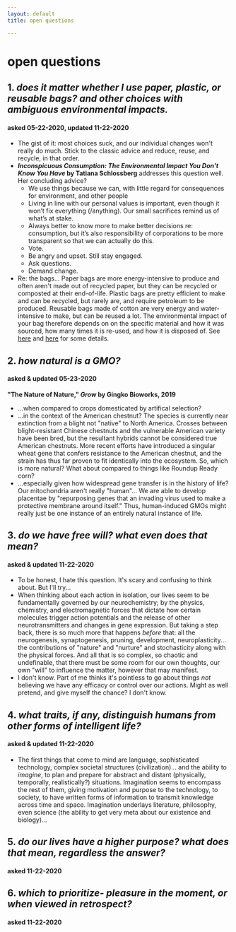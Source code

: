 ```yaml
---
layout: default
title: open questions

---
```


# open questions

## 1. _does it matter whether I use paper, plastic, or reusable bags? and other choices with ambiguous environmental impacts._
#### asked 05-22-2020, updated 11-22-2020
* The gist of it: most choices suck, and our individual changes won't really do much. Stick to the classic advice and reduce, reuse, and recycle, in that order.
* **_Inconspicuous Consumption: The Environmental Impact You Don't Know You Have_ by Tatiana Schlossberg** addresses this question well. Her concluding advice?
  * We use things because we can, with little regard for consequences for environment, and other people
  * Living in line with our personal values is important, even though it won’t fix everything (/anything). Our small sacrifices remind us of what’s at stake. 
  * Always better to know more to make better decisions re: consumption, but it’s also responsibility of corporations to be more transparent so that we can actually do this. 
  * Vote. 
  * Be angry and upset. Still stay engaged. 
  * Ask questions. 
  * Demand change. 
* Re: the bags... Paper bags are more energy-intensive to produce and often aren't made out of recycled paper, but they can be recycled or composted at their end-of-life. Plastic bags are pretty efficient to make and can be recycled, but rarely are, and require petroleum to be produced. Reusable bags made of cotton are very energy and water-intensive to make, but can be reused a lot. The environmental impact of your bag therefore depends on on the specific material and how it was sourced, how many times it is re-used, and how it is disposed of. See [here](https://stanfordmag.org/contents/paper-plastic-or-reusable) and [here](https://www2.mst.dk/Udgiv/publications/2018/02/978-87-93614-73-4.pdf) for some details. 

## 2. _how natural is a GMO?_
#### asked & updated 05-23-2020
**"The Nature of Nature," _Grow_ by Gingko Bioworks, 2019**
* ...when compared to crops domesticated by artifical selection?
* ...in the context of the American chestnut? The species is currently near extinction from a blight not "native" to North America. Crosses between blight-resistant Chinese chestnuts and the vulnerable American variety have been bred, but the resultant hybrids cannot be considered true American chestnuts. More recent efforts have introduced a singular wheat gene that confers resistance to the American chestnut, and the strain has thus far proven to fit identically into the ecosystem.  So, which is more natural? What about compared to things like Roundup Ready corn?
* ...especially given how widespread gene transfer is in the history of life? Our mitochondria aren't really "human"... We are able to develop placentae by "repurposing genes that an invading virus used to make a protective membrane around itself." Thus, human-induced GMOs might really just be one instance of an entirely natural instance of life.

## 3. _do we have free will? what even does that mean?_
#### asked & updated 11-22-2020
* To be honest, I hate this question. It's scary and confusing to think about. But I'll try...
* When thinking about each action in isolation, our lives seem to be fundamentally governed by our neurochemistry; by the physics, chemistry, and electromagnetic forces that dictate how certain molecules trigger action potentials and the release of other neurotransmitters and changes in gene expression. But taking a step back, there is so much more that happens _before_ that: all the neurogenesis, synaptogenesis, pruning, development, neuroplasticity... the contributions of "nature" and "nurture" and stochasticity along with the physical forces. And all that is so complex, so chaotic and undefinable, that there must be some room for our own thoughts, our own "will" to influence the matter, however that may manifest.
* I don't know. Part of me thinks it's pointless to go about things _not_ believing we have any efficacy or control over our actions. Might as well pretend, and give myself the chance? I don't know.

## 4. _what traits, if any, distinguish humans from other forms of intelligent life?_
#### asked  & updated 11-22-2020
* The first things that come to mind are language, sophisticated technology, complex societal structures (civilization)... and the ability to _imagine_, to plan and prepare for abstract and distant (physically, temporally, realistically?) situations. Imagination seems to encompass the rest of them, giving motivation and purpose to the technology, to society, to have written forms of information to transmit knowledge across time and space. Imagination underlays literature, philosophy, even science (the ability to get very meta about our existence and biology)...

## 5. _do our lives have a higher purpose? what does that mean, regardless the answer?_
#### asked 11-22-2020

## 6. _which to prioritize- pleasure in the moment, or when viewed in retrospect?_
#### asked 11-22-2020


